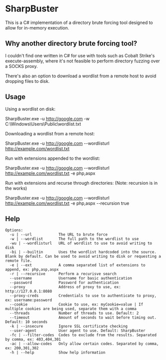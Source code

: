 # SharpBuster
This is a C# implementation of a directory brute forcing tool designed to allow for in-memory execution.

## Why another directory brute forcing tool?
I couldn't find one written in C# for use with tools such as Cobalt Strike's execute-assembly, where it's not feasible to perform directory fuzzing over a SOCKS proxy.

There's also an option to download a wordlist from a remote host to avoid dropping files to disk.

## Usage
Using a wordlist on disk:

SharpBuster.exe -u http://google.com -w C:\Windows\Users\Public\wordlist.txt

Downloading a wordlist from a remote host:

SharpBuster.exe -u http://google.com --wordlisturl http://example.com/wordlist.txt

Run with extensions appended to the wordlist:

SharpBuster.exe -u http://google.com --wordlisturl http://example.com/wordlist.txt -e php,aspx

Run with extensions and recurse through directories: (Note: recursion is in the works)

SharpBuster.exe -u http://google.com --wordlisturl http://example.com/wordlist.txt -e php,aspx --recursion true

## Help
```shell
Options:
  -u | --url            The URL to brute force
  -w | --wordlist       The full path to the wordlist to use
  -wu | --wordlisturl   URL of wordlist to use to avoid writing to disk
  -bi | --builtin       Uses the wordlist hardcoded into the source. Blank by default. Can be used to avoid writing to disk or requesting a remote file.
  -e | --ext            A comma separated list of extensions to append, ex: php,asp,aspx
  -r | --recursive      Perform a recurisve search
  --username            Username for basic authentication
  --password            Password for authentication
  --proxy               Address of proxy to use, ex: http://127.0.0.1:8080
  --proxy-creds         Credentials to use to authenticate to proxy, ex: username:password
  --cookie              Cookie to use, ex: myCookie=value | If multiple cookies are being used, separate them with a comma
  --threads             Number of threads to use. Default: 2
  --timeout             Amount of seconds to wait before timing out. Default: 10 seconds
  -k | --insecure       Ignore SSL certificate checking
  --user-agent          User agent to use. Default: SharpBuster
  -fc | --filter-codes  Codes to exclude from the results. Separated by comma, ex: 403,404,301
  -ac | --allow-codes   Only allow certain codes. Separated by comma, ex: 200,301,302
  -h | --help           Show help information
```
